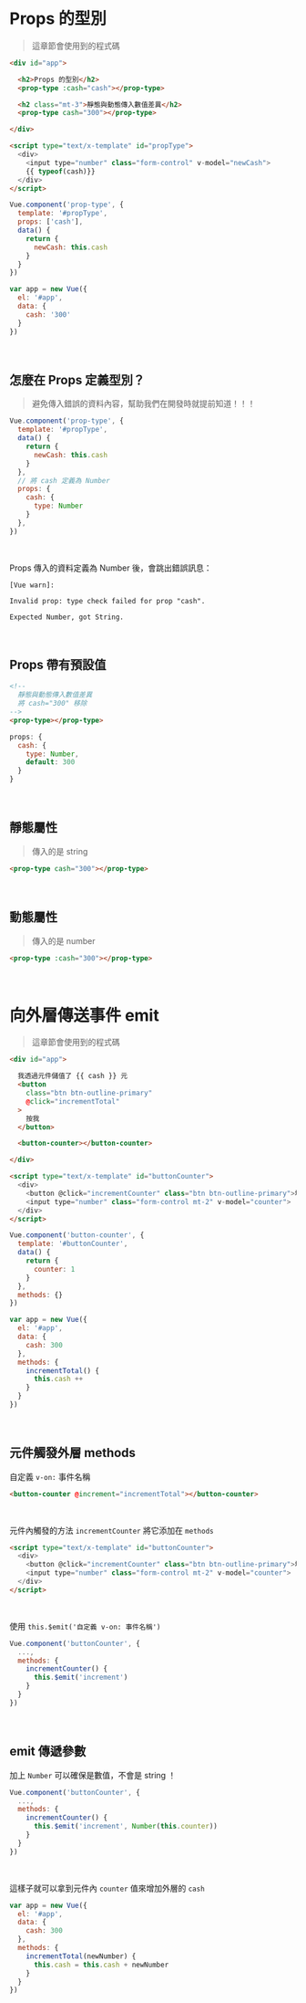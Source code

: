 # Props 的型別

> 這章節會使用到的程式碼

```html
<div id="app">

  <h2>Props 的型別</h2>
  <prop-type :cash="cash"></prop-type>

  <h2 class="mt-3">靜態與動態傳入數值差異</h2>
  <prop-type cash="300"></prop-type>

</div>

<script type="text/x-template" id="propType">
  <div>
    <input type="number" class="form-control" v-model="newCash">
    {{ typeof(cash)}}
  </div>
</script>
```

```js
Vue.component('prop-type', {
  template: '#propType',
  props: ['cash'],
  data() {
    return {
      newCash: this.cash
    }
  }
})

var app = new Vue({
  el: '#app',
  data: {
    cash: '300'
  }
})
```

<br>

## 怎麼在 Props 定義型別？

> 避免傳入錯誤的資料內容，幫助我們在開發時就提前知道！！！

```js
Vue.component('prop-type', {
  template: '#propType',
  data() {
    return {
      newCash: this.cash
    }
  },
  // 將 cash 定義為 Number
  props: {
    cash: {
      type: Number
    }
  },
})
```

<br>

Props 傳入的資料定義為 Number 後，會跳出錯誤訊息：

    [Vue warn]: 
    
    Invalid prop: type check failed for prop "cash". 
    
    Expected Number, got String.

<br>

## Props 帶有預設值

```html
<!-- 
  靜態與動態傳入數值差異 
  將 cash="300" 移除
-->
<prop-type></prop-type>
```

```js
props: {
  cash: {
    type: Number,
    default: 300
  }
}
```

<br>

## 靜態屬性

> 傳入的是 string

```html
<prop-type cash="300"></prop-type>
```

<br>

## 動態屬性

> 傳入的是 number

```html
<prop-type :cash="300"></prop-type>
```

<br>

# 向外層傳送事件 emit

> 這章節會使用到的程式碼

```html
<div id="app">

  我透過元件儲值了 {{ cash }} 元
  <button 
    class="btn btn-outline-primary" 
    @click="incrementTotal"
  >
    按我
  </button>

  <button-counter></button-counter>

</div>

<script type="text/x-template" id="buttonCounter">
  <div>
    <button @click="incrementCounter" class="btn btn-outline-primary">增加 {{ counter }} 元</button>
    <input type="number" class="form-control mt-2" v-model="counter">
  </div>
</script>
```

```js
Vue.component('button-counter', {
  template: '#buttonCounter',
  data() {
    return {
      counter: 1
    }
  },
  methods: {}
})

var app = new Vue({
  el: '#app',
  data: {
    cash: 300
  },
  methods: {
    incrementTotal() {
      this.cash ++
    }
  }
})
```

<br>

## 元件觸發外層 methods

自定義 `v-on:` 事件名稱

```html
<button-counter @increment="incrementTotal"></button-counter>
```

<br>

元件內觸發的方法 `incrementCounter` 將它添加在 `methods`

```html
<script type="text/x-template" id="buttonCounter">
  <div>
    <button @click="incrementCounter" class="btn btn-outline-primary">增加 {{ counter }} 元</button>
    <input type="number" class="form-control mt-2" v-model="counter">
  </div>
</script>
```

<br>

使用 `this.$emit('自定義 v-on: 事件名稱')`

```js
Vue.component('buttonCounter', {
  ...,
  methods: {
    incrementCounter() {
      this.$emit('increment')
    }
  }
})
```

<br>

## emit 傳遞參數

加上 `Number` 可以確保是數值，不會是 string ！

```js
Vue.component('buttonCounter', {
  ...,
  methods: {
    incrementCounter() {
      this.$emit('increment', Number(this.counter))
    }
  }
})
```

<br>

這樣子就可以拿到元件內 `counter` 值來增加外層的 `cash`

```js
var app = new Vue({
  el: '#app',
  data: {
    cash: 300
  },
  methods: {
    incrementTotal(newNumber) {
      this.cash = this.cash + newNumber
    }
  }
})
```
